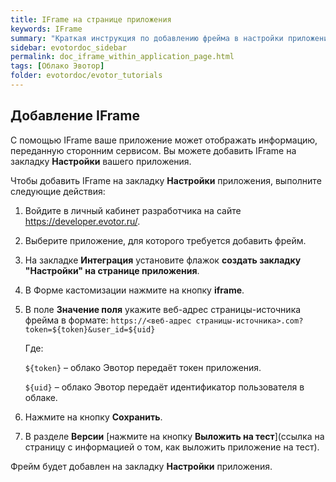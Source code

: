 ```yaml
---
title: IFrame на странице приложения
keywords: IFrame
summary: "Краткая инструкция по добавлению фрейма в настройки приложения"
sidebar: evotordoc_sidebar
permalink: doc_iframe_within_application_page.html
tags: [Облако Эвотор]
folder: evotordoc/evotor_tutorials
---
```


## Добавление IFrame

С помощью IFrame ваше приложение может отображать информацию, переданную сторонним сервисом.
Вы можете добавить IFrame на закладку **Настройки** вашего приложения.

Чтобы добавить IFrame на закладку **Настройки** приложения, выполните следующие действия:
1. Войдите в личный кабинет разработчика на сайте https://developer.evotor.ru/.
2. Выберите приложение, для которого требуется добавить фрейм.
3. На закладке **Интеграция** установите флажок **создать закладку "Настройки" на странице приложения**.
4. В Форме кастомизации нажмите на кнопку **iframe**.
5. В поле **Значение поля** укажите веб-адрес страницы-источника фрейма в формате:
   `https://<веб-адрес страницы-источника>.com?token=${token}&user_id=${uid}`

   Где:

   `${token}` – облако Эвотор передаёт токен приложения.

   `${uid}` – облако Эвотор передаёт идентификатор пользователя в облаке.
6. Нажмите на кнопку **Сохранить**.
7. В разделе **Версии** [нажмите на кнопку **Выложить на тест**](ссылка на страницу с информацией о том, как выложить приложение на тест).

Фрейм будет добавлен на закладку **Настройки** приложения.

